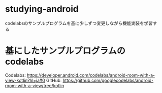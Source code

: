 # studying-android
codelabsのサンプルプログラムを基に少しずつ変更しながら機能実装を学習する

# 基にしたサンプルプログラムのcodelabs
Codelabs:
https://developer.android.com/codelabs/android-room-with-a-view-kotlin?hl=ja#0
GitHub:
https://github.com/googlecodelabs/android-room-with-a-view/tree/kotlin
